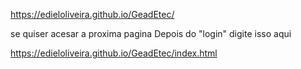 https://edieloliveira.github.io/GeadEtec/

se quiser acesar a proxima pagina Depois do "login" digite isso aqui

https://edieloliveira.github.io/GeadEtec/index.html
